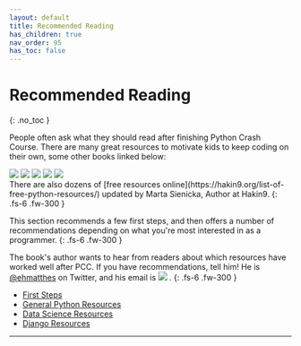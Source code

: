 ```yaml
---
layout: default
title: Recommended Reading
has_children: true
nav_order: 95
has_toc: false
---
```


# Recommended Reading
{: .no_toc }

People often ask what they should read after finishing Python Crash Course. There are many great resources to motivate kids to keep coding on their
own, some other books linked below:

<div id="grid-col"><span class="cell"> <a href="https://www.amazon.ca/gp/product/1593279663/ref=as_li_tl?ie=UTF8&camp=15121&creative=330641&creativeASIN=1593279663&linkCode=as2&tag=mavaddat-20&linkId=545f2a15b1110189ac7af872de2d7552"><img src="{{ '.\assets\images\py_beyond_basic_stuff.png' | relative_url }}"/></a> </span><span class="cell"> <a href="https://www.amazon.ca/gp/product/1465473610/ref=as_li_tl?ie=UTF8&camp=15121&creative=330641&creativeASIN=1465473610&linkCode=as2&tag=mavaddat-20&linkId=2ec62908f0786c21bc987009fe1c6b07"><img src="{{ '.\assets\images\py_coding_games.png' | relative_url }}"/></a> </span><span class="cell"> <a href="https://www.amazon.ca/gp/product/1631595814/ref=as_li_tl?ie=UTF8&camp=15121&creative=330641&creativeASIN=1631595814&linkCode=as2&tag=mavaddat-20&linkId=17702430795a318b8790d026e05392ab"><img src="{{ '.\assets\images\py_creative.png' | relative_url }}"/></a> </span><span class="cell"> <a href="https://www.amazon.ca/gp/product/1593277954/ref=as_li_tl?ie=UTF8&camp=15121&creative=330641&creativeASIN=1593277954&linkCode=as2&tag=mavaddat-20&linkId=2918d5d26331b43404b67f221d5c060b"><img src="{{ '.\assets\images\py_invent_own_games.png' | relative_url }}"/></a> </span><span class="cell"> <a href="https://www.amazon.ca/gp/product/1718500629/ref=as_li_tl?ie=UTF8&camp=15121&creative=330641&creativeASIN=1718500629&linkCode=as2&tag=mavaddat-20&linkId=c93118914697722df99b3bb760b6bb04"><img src="{{ '.\assets\images\py_real_world.png' | relative_url }}"/> </a> </span></div>
There are also dozens of [free resources
online](https://hakin9.org/list-of-free-python-resources/) updated by Marta Sienicka, Author at Hakin9.
{: .fs-6 .fw-300 }

This section recommends a few first steps, and then offers a number of recommendations depending on what you're most interested in as a programmer.
{: .fs-6 .fw-300 }

The book's author wants to hear from readers about which resources have worked well after PCC. If you have recommendations, tell him! He is [@ehmatthes](https://twitter.com/ehmatthes) on Twitter, and his email is <a href="javascript:location='mailto:\u0065\u0068\u006d\u0061\u0074\u0074\u0068\u0065\u0073\u0040\u0067\u006d\u0061\u0069\u006c\u002e\u0063\u006f\u006d';void 0"><img  class="email" src="{{ '/assets/images/ematthes.svg' | relative_url  }}"/></a> .
{: .fs-6 .fw-300 }

- [First Steps](../first_steps/)
- [General Python Resources](../general_python/)
- [Data Science Resources](../data_science/)
- [Django Resources](../django/)

---


